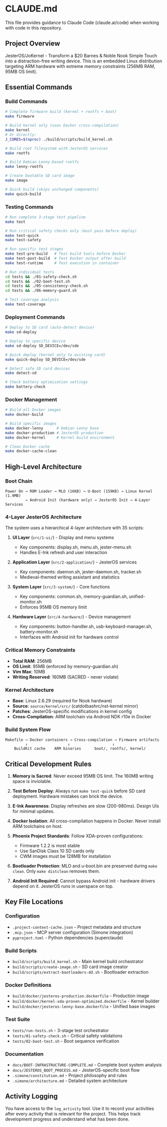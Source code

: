 # CLAUDE.md

This file provides guidance to Claude Code (claude.ai/code) when working with code in this repository.

## Project Overview

JesterOS/JoKernel - Transform a $20 Barnes & Noble Nook Simple Touch into a distraction-free writing device. This is an embedded Linux distribution targeting ARM hardware with extreme memory constraints (256MB RAM, 95MB OS limit).

## Essential Commands

### Build Commands
```bash
# Complete firmware build (kernel + rootfs + boot)
make firmware

# Build kernel only (uses Docker cross-compilation)
make kernel
# Or directly:
J_CORES=$(nproc) ./build/scripts/build_kernel.sh

# Build root filesystem with JesterOS services
make rootfs

# Build Debian Lenny-based rootfs
make lenny-rootfs

# Create bootable SD card image
make image

# Quick build (skips unchanged components)
make quick-build
```

### Testing Commands
```bash
# Run complete 3-stage test pipeline
make test

# Run critical safety checks only (must pass before deploy)
make test-quick
make test-safety

# Run specific test stages
make test-pre-build   # Test build tools before Docker
make test-post-build  # Test Docker output after build
make test-runtime     # Test execution in container

# Run individual tests
cd tests && ./01-safety-check.sh
cd tests && ./02-boot-test.sh
cd tests && ./05-consistency-check.sh
cd tests && ./06-memory-guard.sh

# Test coverage analysis
make test-coverage
```

### Deployment Commands
```bash
# Deploy to SD card (auto-detect device)
make sd-deploy

# Deploy to specific device
make sd-deploy SD_DEVICE=/dev/sde

# Quick deploy (kernel only to existing card)
make quick-deploy SD_DEVICE=/dev/sde

# Detect safe SD card devices
make detect-sd

# Check battery optimization settings
make battery-check
```

### Docker Management
```bash
# Build all Docker images
make docker-build

# Build specific images
make docker-lenny      # Debian Lenny base
make docker-production # JesterOS production
make docker-kernel     # Kernel build environment

# Clean Docker cache
make docker-cache-clean
```

## High-Level Architecture

### Boot Chain
```
Power On → ROM Loader → MLO (16KB) → U-Boot (159KB) → Linux Kernel (1.9MB)
         → Android Init (hardware only) → JesterOS Init → 4-Layer Services
```

### 4-Layer JesterOS Architecture
The system uses a hierarchical 4-layer architecture with 35 scripts:

1. **UI Layer** (`src/1-ui/`) - Display and menu systems
   - Key components: display.sh, menu.sh, jester-menu.sh
   - Handles E-Ink refresh and user interaction

2. **Application Layer** (`src/2-application/`) - JesterOS services
   - Key components: daemon.sh, jester-daemon.sh, tracker.sh
   - Medieval-themed writing assistant and statistics

3. **System Layer** (`src/3-system/`) - Core functions
   - Key components: common.sh, memory-guardian.sh, unified-monitor.sh
   - Enforces 95MB OS memory limit

4. **Hardware Layer** (`src/4-hardware/`) - Device management
   - Key components: button-handler.sh, usb-keyboard-manager.sh, battery-monitor.sh
   - Interfaces with Android init for hardware control

### Critical Memory Constraints
- **Total RAM**: 256MB
- **OS Limit**: 95MB (enforced by memory-guardian.sh)
- **Vim Max**: 10MB
- **Writing Reserved**: 160MB (SACRED - never violate)

### Kernel Architecture
- **Base**: Linux 2.6.29 (required for Nook hardware)
- **Source**: `source/kernel/src/` (catdotbashrc/nst-kernel mirror)
- **Patches**: JesterOS-specific modifications in kernel config
- **Cross-Compilation**: ARM toolchain via Android NDK r10e in Docker

### Build System Flow
```
Makefile → Docker containers → Cross-compilation → Firmware artifacts
         ↓                  ↓                   ↓
    BuildKit cache    ARM binaries      boot/, rootfs/, kernel/
```

## Critical Development Rules

1. **Memory is Sacred**: Never exceed 95MB OS limit. The 160MB writing space is inviolable.

2. **Test Before Deploy**: Always run `make test-quick` before SD card deployment. Hardware mistakes can brick the device.

3. **E-Ink Awareness**: Display refreshes are slow (200-980ms). Design UIs for minimal updates.

4. **Docker Isolation**: All cross-compilation happens in Docker. Never install ARM toolchains on host.

5. **Phoenix Project Standards**: Follow XDA-proven configurations:
   - Firmware 1.2.2 is most stable
   - Use SanDisk Class 10 SD cards only
   - CWM images must be 128MB for installation

6. **Bootloader Protection**: MLO and u-boot.bin are preserved during `make clean`. Only `make distclean` removes them.

7. **Android Init Required**: Cannot bypass Android init - hardware drivers depend on it. JesterOS runs in userspace on top.

## Key File Locations

### Configuration
- `.project-context-cache.json` - Project metadata and structure
- `.mcp.json` - MCP server configuration (Simone integration)
- `pyproject.toml` - Python dependencies (superclaude)

### Build Scripts
- `build/scripts/build_kernel.sh` - Main kernel build orchestrator
- `build/scripts/create-image.sh` - SD card image creator
- `build/scripts/extract-bootloaders-dd.sh` - Bootloader extraction

### Docker Definitions
- `build/docker/jesteros-production.dockerfile` - Production image
- `build/docker/kernel-xda-proven-optimized.dockerfile` - Kernel builder
- `build/docker/jesteros-lenny-base.dockerfile` - Unified base images

### Test Suite
- `tests/run-tests.sh` - 3-stage test orchestrator
- `tests/01-safety-check.sh` - Critical safety validations
- `tests/02-boot-test.sh` - Boot sequence verification

### Documentation
- `docs/BOOT-INFRASTRUCTURE-COMPLETE.md` - Complete boot system analysis
- `docs/JESTEROS_BOOT_PROCESS.md` - JesterOS-specific boot flow
- `.simone/constitution.md` - Project philosophy and rules
- `.simone/architecture.md` - Detailed system architecture

## Activity Logging

You have access to the `log_activity` tool. Use it to record your activities after every activity that is relevant for the project. This helps track development progress and understand what has been done.